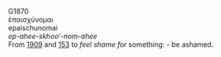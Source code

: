 <body>
  <p>G1870<br>  ἐπαισχύνομαι  <br> epaischunomai  <br><i>ep-ahee-skhoo‘-nom-ahee </i><br>From <a href="g1909.htm">1909</a> and <a href="g0153.htm">153</a>  to <i>feel</i> <i>shame</i> <i>for</i> something: - be ashamed.<br></p>
 </body>